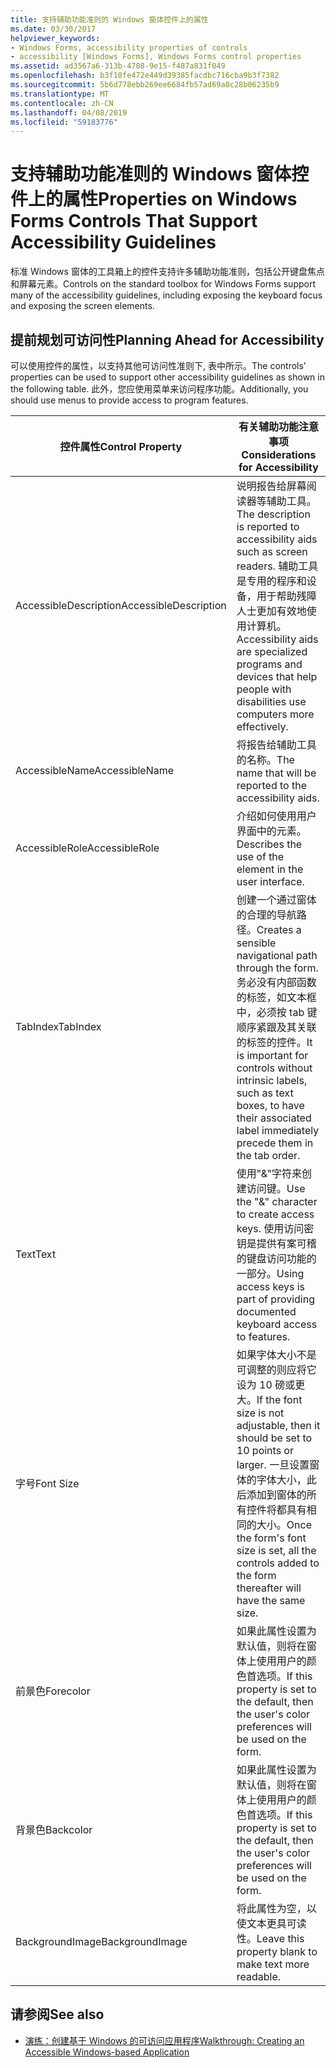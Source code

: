 ```yaml
---
title: 支持辅助功能准则的 Windows 窗体控件上的属性
ms.date: 03/30/2017
helpviewer_keywords:
- Windows Forms, accessibility properties of controls
- accessibility [Windows Forms], Windows Forms control properties
ms.assetid: ad3567a6-313b-4708-9e15-f487a831f049
ms.openlocfilehash: b3f10fe472e449d39385facdbc716cba9b3f7382
ms.sourcegitcommit: 5b6d778ebb269ee6684fb57ad69a8c28b06235b9
ms.translationtype: MT
ms.contentlocale: zh-CN
ms.lasthandoff: 04/08/2019
ms.locfileid: "59183776"
---
```

# <a name="properties-on-windows-forms-controls-that-support-accessibility-guidelines"></a><span data-ttu-id="8c263-102">支持辅助功能准则的 Windows 窗体控件上的属性</span><span class="sxs-lookup"><span data-stu-id="8c263-102">Properties on Windows Forms Controls That Support Accessibility Guidelines</span></span>
<span data-ttu-id="8c263-103">标准 Windows 窗体的工具箱上的控件支持许多辅助功能准则，包括公开键盘焦点和屏幕元素。</span><span class="sxs-lookup"><span data-stu-id="8c263-103">Controls on the standard toolbox for Windows Forms support many of the accessibility guidelines, including exposing the keyboard focus and exposing the screen elements.</span></span>  
  
## <a name="planning-ahead-for-accessibility"></a><span data-ttu-id="8c263-104">提前规划可访问性</span><span class="sxs-lookup"><span data-stu-id="8c263-104">Planning Ahead for Accessibility</span></span>  
 <span data-ttu-id="8c263-105">可以使用控件的属性，以支持其他可访问性准则下, 表中所示。</span><span class="sxs-lookup"><span data-stu-id="8c263-105">The controls' properties can be used to support other accessibility guidelines as shown in the following table.</span></span> <span data-ttu-id="8c263-106">此外，您应使用菜单来访问程序功能。</span><span class="sxs-lookup"><span data-stu-id="8c263-106">Additionally, you should use menus to provide access to program features.</span></span>  
  
|<span data-ttu-id="8c263-107">控件属性</span><span class="sxs-lookup"><span data-stu-id="8c263-107">Control Property</span></span>|<span data-ttu-id="8c263-108">有关辅助功能注意事项</span><span class="sxs-lookup"><span data-stu-id="8c263-108">Considerations for Accessibility</span></span>|  
|----------------------|--------------------------------------|  
|<span data-ttu-id="8c263-109">AccessibleDescription</span><span class="sxs-lookup"><span data-stu-id="8c263-109">AccessibleDescription</span></span>|<span data-ttu-id="8c263-110">说明报告给屏幕阅读器等辅助工具。</span><span class="sxs-lookup"><span data-stu-id="8c263-110">The description is reported to accessibility aids such as screen readers.</span></span> <span data-ttu-id="8c263-111">辅助工具是专用的程序和设备，用于帮助残障人士更加有效地使用计算机。</span><span class="sxs-lookup"><span data-stu-id="8c263-111">Accessibility aids are specialized programs and devices that help people with disabilities use computers more effectively.</span></span>|  
|<span data-ttu-id="8c263-112">AccessibleName</span><span class="sxs-lookup"><span data-stu-id="8c263-112">AccessibleName</span></span>|<span data-ttu-id="8c263-113">将报告给辅助工具的名称。</span><span class="sxs-lookup"><span data-stu-id="8c263-113">The name that will be reported to the accessibility aids.</span></span>|  
|<span data-ttu-id="8c263-114">AccessibleRole</span><span class="sxs-lookup"><span data-stu-id="8c263-114">AccessibleRole</span></span>|<span data-ttu-id="8c263-115">介绍如何使用用户界面中的元素。</span><span class="sxs-lookup"><span data-stu-id="8c263-115">Describes the use of the element in the user interface.</span></span>|  
|<span data-ttu-id="8c263-116">TabIndex</span><span class="sxs-lookup"><span data-stu-id="8c263-116">TabIndex</span></span>|<span data-ttu-id="8c263-117">创建一个通过窗体的合理的导航路径。</span><span class="sxs-lookup"><span data-stu-id="8c263-117">Creates a sensible navigational path through the form.</span></span> <span data-ttu-id="8c263-118">务必没有内部函数的标签，如文本框中，必须按 tab 键顺序紧跟及其关联的标签的控件。</span><span class="sxs-lookup"><span data-stu-id="8c263-118">It is important for controls without intrinsic labels, such as text boxes, to have their associated label immediately precede them in the tab order.</span></span>|  
|<span data-ttu-id="8c263-119">Text</span><span class="sxs-lookup"><span data-stu-id="8c263-119">Text</span></span>|<span data-ttu-id="8c263-120">使用"&"字符来创建访问键。</span><span class="sxs-lookup"><span data-stu-id="8c263-120">Use the "&" character to create access keys.</span></span> <span data-ttu-id="8c263-121">使用访问密钥是提供有案可稽的键盘访问功能的一部分。</span><span class="sxs-lookup"><span data-stu-id="8c263-121">Using access keys is part of providing documented keyboard access to features.</span></span>|  
|<span data-ttu-id="8c263-122">字号</span><span class="sxs-lookup"><span data-stu-id="8c263-122">Font Size</span></span>|<span data-ttu-id="8c263-123">如果字体大小不是可调整的则应将它设为 10 磅或更大。</span><span class="sxs-lookup"><span data-stu-id="8c263-123">If the font size is not adjustable, then it should be set to 10 points or larger.</span></span> <span data-ttu-id="8c263-124">一旦设置窗体的字体大小，此后添加到窗体的所有控件将都具有相同的大小。</span><span class="sxs-lookup"><span data-stu-id="8c263-124">Once the form's font size is set, all the controls added to the form thereafter will have the same size.</span></span>|  
|<span data-ttu-id="8c263-125">前景色</span><span class="sxs-lookup"><span data-stu-id="8c263-125">Forecolor</span></span>|<span data-ttu-id="8c263-126">如果此属性设置为默认值，则将在窗体上使用用户的颜色首选项。</span><span class="sxs-lookup"><span data-stu-id="8c263-126">If this property is set to the default, then the user's color preferences will be used on the form.</span></span>|  
|<span data-ttu-id="8c263-127">背景色</span><span class="sxs-lookup"><span data-stu-id="8c263-127">Backcolor</span></span>|<span data-ttu-id="8c263-128">如果此属性设置为默认值，则将在窗体上使用用户的颜色首选项。</span><span class="sxs-lookup"><span data-stu-id="8c263-128">If this property is set to the default, then the user's color preferences will be used on the form.</span></span>|  
|<span data-ttu-id="8c263-129">BackgroundImage</span><span class="sxs-lookup"><span data-stu-id="8c263-129">BackgroundImage</span></span>|<span data-ttu-id="8c263-130">将此属性为空，以使文本更具可读性。</span><span class="sxs-lookup"><span data-stu-id="8c263-130">Leave this property blank to make text more readable.</span></span>|  
  
## <a name="see-also"></a><span data-ttu-id="8c263-131">请参阅</span><span class="sxs-lookup"><span data-stu-id="8c263-131">See also</span></span>

- [<span data-ttu-id="8c263-132">演练：创建基于 Windows 的可访问应用程序</span><span class="sxs-lookup"><span data-stu-id="8c263-132">Walkthrough: Creating an Accessible Windows-based Application</span></span>](walkthrough-creating-an-accessible-windows-based-application.md)
